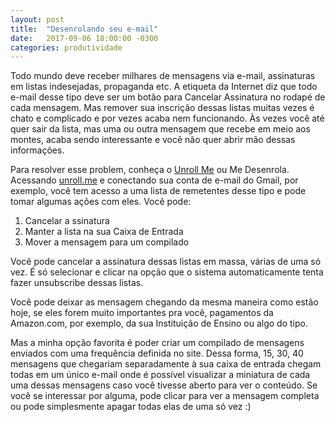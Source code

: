 ```yaml
---
layout: post
title:  "Desenrolando seu e-mail"
date:   2017-09-06 18:00:00 -0300
categories: produtividade
---
```

Todo mundo deve receber milhares de mensagens via e-mail, assinaturas em listas indesejadas, propaganda etc. A etiqueta da Internet diz que todo e-mail desse tipo deve ser um botão para Cancelar Assinatura no rodapé de cada mensagem. Mas remover sua inscrição dessas listas muitas vezes é chato e complicado e por vezes acaba nem funcionando. Às vezes você até quer sair da lista, mas uma ou outra mensagem que recebe em meio aos montes, acaba sendo interessante e você não quer abrir mão dessas informações.

Para resolver esse problem, conheça o [Unroll Me](https://unroll.me/) ou Me Desenrola. Acessando [unroll.me](https://unroll.me/) e conectando sua conta de e-mail do Gmail, por exemplo, você tem acesso a uma lista de remetentes desse tipo e pode tomar algumas ações com eles. Você pode:

1. Cancelar a ssinatura
2. Manter a lista na sua Caixa de Entrada
3. Mover a mensagem para um compilado

Você pode cancelar a assinatura dessas listas em massa, várias de uma só vez. É só selecionar e clicar na opção que o sistema automaticamente tenta fazer unsubscribe dessas listas.

Você pode deixar as mensagem chegando da mesma maneira como estão hoje, se eles forem muito importantes pra você, pagamentos da Amazon.com, por exemplo, da sua Instituição de Ensino ou algo do tipo.

Mas a minha opção favorita é poder criar um compilado de mensagens enviados com uma frequência definida no site. Dessa forma, 15, 30, 40 mensagens que chegariam separadamente à sua caixa de entrada chegam todas em um único e-mail onde é possível visualizar a miniatura de cada uma dessas mensagens caso você tivesse aberto para ver o conteúdo. Se você se interessar por alguma, pode clicar para ver a mensagem completa ou pode simplesmente apagar todas elas de uma só vez :)
